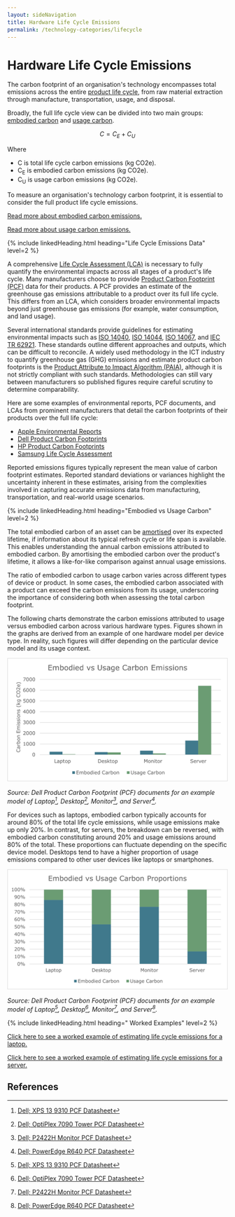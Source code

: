 ```yaml
---
layout: sideNavigation
title: Hardware Life Cycle Emissions
permalink: /technology-categories/lifecycle
---
```


# Hardware Life Cycle Emissions

The carbon footprint of an organisation's technology encompasses total emissions across the entire [product life cycle](/resources/glossary#product-life-cycle), from raw material extraction through manufacture, transportation, usage, and disposal. 

Broadly, the full life cycle view can be divided into two main groups: [embodied carbon](/resources/glossary#embodied-carbon) and [usage carbon](/resources/glossary#usage-carbon).

$$ C = C_E + C_U $$

Where
- C is total life cycle carbon emissions (kg CO2e).
- C<sub>E</sub> is embodied carbon emissions (kg CO2e).
- C<sub>U</sub> is usage carbon emissions (kg CO2e).

To measure an organisation's technology carbon footprint, it is essential to consider the full product life cycle emissions. 

[Read more about embodied carbon emissions.](/technology-categories/lifecycle/embodied)

[Read more about usage carbon emissions.](/technology-categories/lifecycle/usage)

{% include linkedHeading.html heading="Life Cycle Emissions Data" level=2 %}

A comprehensive [Life Cycle Assessment (LCA)](/resources/glossary#life-cycle-assessment-lca) is necessary to fully quantify the environmental impacts across all stages of a product's life cycle. Many manufacturers choose to provide [Product Carbon Footprint (PCF)](/resources/glossary#product-carbon-footprint-pcf) data for their products. A PCF provides an estimate of the greenhouse gas emissions attributable to a product over its full life cycle. This differs from an LCA, which considers broader environmental impacts beyond just greenhouse gas emissions (for example, water consumption, and land usage). 

Several international standards provide guidelines for estimating environmental impacts such as [ISO 14040](https://www.iso.org/standard/37456.html), [ISO 14044](https://www.iso.org/standard/38498.html), [ISO 14067](https://www.iso.org/standard/71206.html), and [IEC TR 62921](https://webstore.iec.ch/publication/25994). These standards outline different approaches and outputs, which can be difficult to reconcile. A widely used methodology in the ICT industry to quantify greenhouse gas (GHG) emissions and estimate product carbon footprints is the [Product Attribute to Impact Algorithm (PAIA)](https://msl.mit.edu/projects/paia/main.html), although it is not strictly compliant with such standards. Methodologies can still vary between manufacturers so published figures require careful scrutiny to determine comparability. 

Here are some examples of environmental reports, PCF documents, and LCAs from prominent manufacturers that detail the carbon footprints of their products over the full life cycle:

- [Apple Environmental Reports](https://www.apple.com/environment/)
- [Dell Product Carbon Footprints](https://www.dell.com/en-uk/dt/corporate/social-impact/advancing-sustainability/climate-action/product-carbon-footprints.htm)
- [HP Product Carbon Footprints](https://h20195.www2.hp.com/v2/library.aspx?doctype=95&footer=95&filter_doctype=no&showregionfacet=yes&filter_country=no&cc=us&lc=en&filter_oid=no&filter_prodtype=rw&prodtype=ij&showproductcompatibility=yes&showregion=yes&showreglangcol=yes&showdescription=yes%23doctype-95&sortorder-popular&teasers-off&isRetired-false&isRHParentNode-false&titleCheck-false#doctype-95&sortorder-popular&teasers-off&isRetired-false&isRHParentNode-false&titleCheck-false)
- [Samsung Life Cycle Assessment](https://www.samsung.com/global/sustainability/focus/products/sustainability-in-our-products/)

Reported emissions figures typically represent the mean value of carbon footprint estimates. Reported standard deviations or variances highlight the uncertainty inherent in these estimates, arising from the complexities involved in capturing accurate emissions data from manufacturing, transportation, and real-world usage scenarios.

{% include linkedHeading.html heading="Embodied vs Usage Carbon" level=2 %}

The total embodied carbon of an asset can be [amortised](/resources/glossary#amortisation) over its expected lifetime, if information about its typical refresh cycle or life span is available. This enables understanding the annual carbon emissions attributed to embodied carbon. By amortising the embodied carbon over the product's lifetime, it allows a like-for-like comparison against annual usage emissions. 

The ratio of embodied carbon to usage carbon varies across different types of device or product. In some cases, the embodied carbon associated with a product can exceed the carbon emissions from its usage, underscoring the importance of considering both when assessing the total carbon footprint. 

The following charts demonstrate the carbon emissions attributed to usage versus embodied carbon across various hardware types. Figures shown in the graphs are derived from an example of one hardware model per device type. In reality, such figures will differ depending on the particular device model and its usage context.

![embodied-vs-usage-amounts](/assets/images/embodied-vs-usage-amounts.png)

*Source: Dell Product Carbon Footprint (PCF) documents for an example model of Laptop[^laptop], Desktop[^desktop], Monitor[^monitor], and Server[^server].*

For devices such as laptops, embodied carbon typically accounts for around 80% of the total life cycle emissions, while usage emissions make up only 20%. In contrast, for servers, the breakdown can be reversed, with embodied carbon constituting around 20% and usage emissions around 80% of the total. These proportions can fluctuate depending on the specific device model. Desktops tend to have a higher proportion of usage emissions compared to other user devices like laptops or smartphones.

![embodied-vs-usage-proportions](/assets/images/embodied-vs-usage-proportions.png)

*Source: Dell Product Carbon Footprint (PCF) documents for an example model of Laptop[^laptop], Desktop[^desktop], Monitor[^monitor], and Server[^server].*

{% include linkedHeading.html heading=" Worked Examples" level=2 %}

[Click here to see a worked example of estimating life cycle emissions for a laptop.](/technology-categories/lifecycle/example/employee)

[Click here to see a worked example of estimating life cycle emissions for a server.](/technology-categories/lifecycle/example/server)

## References

[^laptop]: [Dell; XPS 13 9310 PCF Datasheet](https://www.delltechnologies.com/asset/en-gb/products/laptops-and-2-in-1s/technical-support/xps-13-9310.pdf)
[^desktop]: [Dell; OptiPlex 7090 Tower PCF Datasheet](https://www.delltechnologies.com/asset/en-gb/products/desktops-and-all-in-ones/technical-support/optiplex-7090-tower-pcf-datasheet.pdf)
[^monitor]: [Dell; P2422H Monitor PCF Datasheet](https://www.delltechnologies.com/asset/en-gb/products/electronics-and-accessories/technical-support/p2422h-monitor-pcf-datasheet.pdf)
[^server]: [Dell; PowerEdge R640 PCF Datasheet](https://i.dell.com/sites/csdocuments/CorpComm_Docs/en/carbon-footprint-poweredge-r640.pdf)
